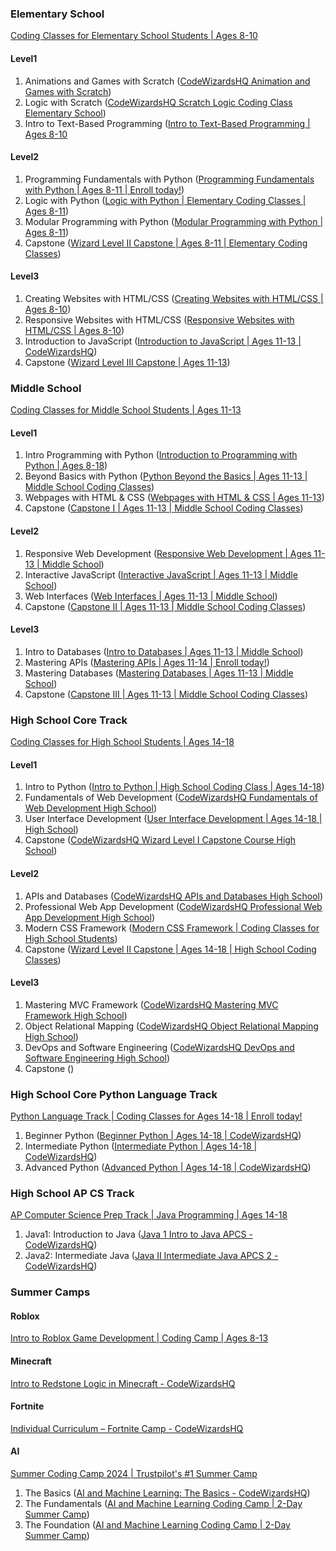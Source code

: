 
### Elementary School 

[Coding Classes for Elementary School Students | Ages 8-10](https://www.codewizardshq.com/coding-classes-elementary-school-students/)

#### Level1
1. Animations and Games with Scratch ([CodeWizardsHQ Animation and Games with Scratch](https://www.codewizardshq.com/animation-and-games-with-scratch/))
2. Logic with Scratch ([CodeWizardsHQ Scratch Logic Coding Class Elementary School](https://www.codewizardshq.com/scratch-logic-coding-class/))
3. Intro to Text-Based Programming ([Intro to Text-Based Programming | Ages 8-10](https://www.codewizardshq.com/intro-text-based-programming/)
#### Level2
1. Programming Fundamentals with Python ([Programming Fundamentals with Python | Ages 8-11 | Enroll today!](https://www.codewizardshq.com/programming-fundamentals-with-python/))
2. Logic with Python ([Logic with Python | Elementary Coding Classes | Ages 8-11](https://www.codewizardshq.com/logic-in-python/))
3. Modular Programming with Python ([Modular Programming with Python | Ages 8-11](https://www.codewizardshq.com/modular-programming-with-python/))
4. Capstone ([Wizard Level II Capstone | Ages 8-11 | Elementary Coding Classes](https://www.codewizardshq.com/elementary-school-capstone2/))
#### Level3
1. Creating Websites with HTML/CSS ([Creating Websites with HTML/CSS | Ages 8-10](https://www.codewizardshq.com/creating-websites-html-css/))
2. Responsive Websites with HTML/CSS ([Responsive Websites with HTML/CSS | Ages 8-10](https://www.codewizardshq.com/responsive-websites-html-css/))
3. Introduction to JavaScript ([Introduction to JavaScript | Ages 11-13 | CodeWizardsHQ](https://www.codewizardshq.com/interactive-websites-javascript/))
4. Capstone ([Wizard Level III Capstone | Ages 11-13](https://www.codewizardshq.com/elementary-school-capstone3/))
### Middle School

[Coding Classes for Middle School Students | Ages 11-13](https://www.codewizardshq.com/coding-classes-middle-school-students/)

#### Level1
1. Intro Programming with Python ([Introduction to Programming with Python | Ages 8-18](https://www.codewizardshq.com/intro-to-python-programming-class/))
2. Beyond Basics with Python ([Python Beyond the Basics | Ages 11-13 | Middle School Coding Classes](https://www.codewizardshq.com/python-beyond-basics/))
3. Webpages with HTML & CSS ([Webpages with HTML & CSS | Ages 11-13](https://www.codewizardshq.com/webpages-html-css-class/))
4. Capstone ([Capstone I | Ages 11-13 | Middle School Coding Classes](https://www.codewizardshq.com/middle-school-capstone1/))
#### Level2
1. Responsive Web Development ([Responsive Web Development | Ages 11-13 | Middle School](https://www.codewizardshq.com/responsive-web-development/))
2. Interactive JavaScript ([Interactive JavaScript | Ages 11-13 | Middle School](https://www.codewizardshq.com/individual-curriculum/))
3. Web Interfaces ([Web Interfaces | Ages 11-13 | Middle School](https://www.codewizardshq.com/web-interfaces/))
4. Capstone ([Capstone II | Ages 11-13 | Middle School Coding Classes](https://www.codewizardshq.com/middle-school-capstone2/))
#### Level3
1. Intro to Databases ([Intro to Databases | Ages 11-13 | Middle School](https://www.codewizardshq.com/intro-databases/))
2. Mastering APIs ([Mastering APIs | Ages 11-14 | Enroll today!](https://www.codewizardshq.com/application-programming-interfaces/))
3. Mastering Databases ([Mastering Databases | Ages 11-13 | Middle School](https://www.codewizardshq.com/mastering-databases/))
4. Capstone ([Capstone III | Ages 11-13 | Middle School Coding Classes](https://www.codewizardshq.com/middle-school-capstone3/))

### High School Core Track

[Coding Classes for High School Students | Ages 14-18](https://www.codewizardshq.com/coding-classes-high-school-students/)

#### Level1
1. Intro to Python ([Intro to Python | High School Coding Class | Ages 14-18](https://www.codewizardshq.com/intro-to-python-coding-class-hs/))
2. Fundamentals of Web Development ([CodeWizardsHQ Fundamentals of Web Development High School](https://www.codewizardshq.com/fundamentals-of-web-dev/))
3. User Interface Development ([User Interface Development | Ages 14-18 | High School](https://www.codewizardshq.com/user-interface-development/))
4. Capstone ([CodeWizardsHQ Wizard Level I Capstone Course High School](https://www.codewizardshq.com/capstone-wizard-level-one-hs/))
#### Level2
1. APIs and Databases ([CodeWizardsHQ APIs and Databases High School](https://www.codewizardshq.com/apis-databases/))
2. Professional Web App Development ([CodeWizardsHQ Professional Web App Development High School](https://www.codewizardshq.com/pro-web-application-development/))
3. Modern CSS Framework ([Modern CSS Framework | Coding Classes for High School Students](https://www.codewizardshq.com/client-side-framework/))
4. Capstone ([Wizard Level II Capstone | Ages 14-18 | High School Coding Classes](https://www.codewizardshq.com/capstone-wizard-level-two-hs/))
#### Level3
1. Mastering MVC Framework ([CodeWizardsHQ Mastering MVC Framework High School](https://www.codewizardshq.com/mastering-mvc-framework/))
2. Object Relational Mapping ([CodeWizardsHQ Object Relational Mapping High School](https://www.codewizardshq.com/object-relational-mapping/))
3. DevOps and Software Engineering ([CodeWizardsHQ DevOps and Software Engineering High School](https://www.codewizardshq.com/dev-ops-software-engineering/))
4. Capstone ()

### High School Core Python Language Track

[Python Language Track | Coding Classes for Ages 14-18 | Enroll today!](https://www.codewizardshq.com/python-language-track/)

1. Beginner Python ([Beginner Python | Ages 14-18 | CodeWizardsHQ](https://www.codewizardshq.com/beginner-python/))
2. Intermediate Python ([Intermediate Python | Ages 14-18 | CodeWizardsHQ](https://www.codewizardshq.com/intermediate-python/))
3. Advanced Python ([Advanced Python | Ages 14-18 | CodeWizardsHQ](https://www.codewizardshq.com/advanced-python/))

### High School AP CS Track

[AP Computer Science Prep Track | Java Programming | Ages 14-18](https://www.codewizardshq.com/apcs/)

1. Java1: Introduction to Java ([Java 1 Intro to Java APCS - CodeWizardsHQ](https://www.codewizardshq.com/java1/))
2. Java2: Intermediate Java ([Java II Intermediate Java APCS 2 - CodeWizardsHQ](https://www.codewizardshq.com/java2/))

### Summer Camps

#### Roblox
[Intro to Roblox Game Development | Coding Camp | Ages 8-13](https://www.codewizardshq.com/coding-camps/roblox-game-development/)

#### Minecraft
[Intro to Redstone Logic in Minecraft - CodeWizardsHQ](https://www.codewizardshq.com/intro-to-redstone-logic-in-minecraft/)

#### Fortnite
[Individual Curriculum – Fortnite Camp - CodeWizardsHQ](https://www.codewizardshq.com/individual-curriculum-fortnite-camp/)

#### AI
[Summer Coding Camp 2024 | Trustpilot's #1 Summer Camp](https://www.codewizardshq.com/summer/#Two-Day-Camps-on-AI-and-Machine-Learning)

1. The Basics ([AI and Machine Learning: The Basics - CodeWizardsHQ](https://www.codewizardshq.com/coding-camps/ai-and-machine-learning-the-basics/))
2. The Fundamentals ([AI and Machine Learning Coding Camp | 2-Day Summer Camp](https://www.codewizardshq.com/coding-camps/ai-and-machine-learning-the-fundamentals/))
3. The Foundation ([AI and Machine Learning Coding Camp | 2-Day Summer Camp](https://www.codewizardshq.com/coding-camps/ai-and-machine-learning-the-foundation/))



